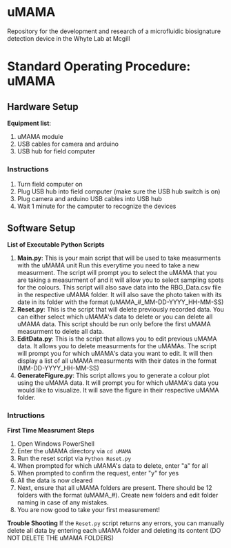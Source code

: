# uMAMA
Repository for the development and research of a microfluidic biosignature detection device in the Whyte Lab at Mcgill

# Standard Operating Procedure: uMAMA
## Hardware Setup
**Equipment list**:
1. uMAMA module
2. USB cables for camera and arduino
3. USB hub for field computer

### Instructions
1. Turn field computer on
2. Plug USB hub into field computer (make sure the USB hub switch is on)
3. Plug camera and arduino USB cables into USB hub
4. Wait 1 minute for the camputer to recognize the devices

## Software Setup
**List of Executable Python Scripts**
1. **Main.py**:
   This is your main script that will be used to take measurments with the uMAMA unit
   Run this everytime you need to take a new measurment. The script will prompt you to select
   the uMAMA that you are taking a measurment of and it will allow you to select sampling
   spots for the colours. This script will also save data into the RBG_Data.csv file in the
   respective uMAMA folder. It will also save the photo taken with its date in its folder with the
   format (uMAMA_#_MM-DD-YYYY_HH-MM-SS)
3. **Reset.py**:
   This is the script that will delete previously recorded data.
   You can either select which uMAMA's data to delete or you can delete all uMAMA data.
   This script should be run only before the first uMAMA measurment to delete all data.
4. **EditData.py**:
   This is the script that allows you to edit previous uMAMA data. It allows you to delete
   measurments for the uMAMAs. The script will prompt you for which uMAMA's data you want to
   edit. It will then display a list of all uMAMA measurments with their dates
   in the format (MM-DD-YYYY_HH-MM-SS)
6. **GenerateFigure.py**:
   This script allows you to generate a colour plot using the uMAMA data. It will prompt you
   for which uMAMA's data you would like to visualize. It will save the figure in their respective uMAMA
   folder.

### Intructions
**First Time Measrument**
**Steps**
1. Open Windows PowerShell
2. Enter the uMAMA directory via
   `cd uMAMA`
3. Run the reset script via
   `Python Reset.py`
4. When prompted for which uMAMA's data to delete, enter "a" for all
5. When prompted to confirm the request, enter "y" for yes
6. All the data is now cleared
7. Next, ensure that all uMAMA folders are present. There should be 12 folders with the format (uMAMA_#). Create new folders and edit folder naming in case of any mistakes.
8. You are now good to take your first measurement!

**Trouble Shooting**
  If the `Reset.py` script returns any errors, you can manually delete all data by entering
  each uMAMA folder and deleting its content (DO NOT DELETE THE uMAMA FOLDERS)
  
  
